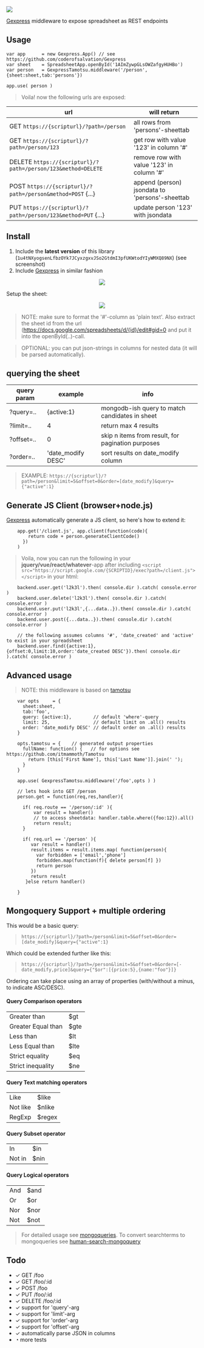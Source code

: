 <img src="https://github.com/coderofsalvation/Gexpress/raw/master/gexpress.png"/>

[Gexpress](https://github.com/coderofsalvation/Gexpress) middleware to expose spreadsheet as REST endpoints

## Usage

```
var app      = new Gexpress.App() // see https://github.com/coderofsalvation/Gexpress
var sheet    = SpreadsheetApp.openById('1AImZywpGLsOWZafgyHUHBo')
var person   = GexpressTamotsu.middleware('/person', {sheet:sheet,tab:'persons'})

app.use( person )
```

> Voila! now the following urls are exposed:

| url | will return |
|-|-|
|GET `https://{scripturl}/?path=/person`                     | all rows from 'persons'-sheettab             |
|GET `https://{scripturl}/?path=/person/123`                 | get row with value '123' in column '#'        |
|DELETE `https://{scripturl}/?path=/person/123&method=DELETE`| remove row with value '123' in column '#'        |
|POST `https://{scripturl}/?path=/person&method=POST` {...}  | append (person) jsondata to 'persons'-sheettab |
|PUT `https://{scripturl}/?path=/person/123&method=PUT` {...}| update person '123' with jsondata            |

## Install

1. Include the __latest version__ of this library (`1u4tNXyogsenLfbzOYk7JCyxzgxvJSo2GtdmI3pfUKWtodYIyWMXQ89NX`) (see screenshot)
2. Include [Gexpress](https://github.com/coderofsalvation/Gexpress) in similar fashion

<center><img src="include.gif"/></center>

Setup the sheet:

<center><img src="sheet.gif"/></center>

> NOTE: make sure to format the '#'-column as 'plain text'. Also extract the sheet id from the url (https://docs.google.com/spreadsheets/d/{id}/edit#gid=0 and put it into the openById(..)-call.

> OPTIONAL: you can put json-strings in columns for nested data (it will be parsed automatically).

## querying the sheet

| query param | example | info |
|-|-|-|
| ?query=.. | {active:1} | mongodb-ish query to match candidates in sheet |
| ?limit=.. | 4          | return max 4 results |
| ?offset=.. | 0         | skip n items from result, for pagination purposes |
| ?order=.. | 'date_modify DESC' | sort results on date_modify column |

> EXAMPLE: `https://{scripturl}/?path=/person&limit=5&offset=0&order=[date_modify]&query={"active":1}` 

## Generate JS Client (browser+node.js)

[Gexpress](https://github.com/coderofsalvation/Gexpress) automatically generate a JS client, so here's how to extend it:

```
    app.get('/client.js', app.client(function(code){
        return code + person.generateClientCode() 
      }) 
    )
```

> Voila, now you can run the following in your __jquery/vue/react/whatever__-app after including `<script src="https://script.google.com/{SCRIPTID}/exec?path=/client.js"></script>` in your html:

```
    backend.user.get('l2k3l').then( console.dir ).catch( console.error )
    backend.user.delete('l2k3l').then( console.dir ).catch( console.error )
    backend.user.put('l2k3l',{...data..}).then( console.dir ).catch( console.error )
    backend.user.post({...data..}).then( console.dir ).catch( console.error )

    // the following assumes columns '#', 'date_created' and 'active' to exist in your spreadsheet
    backend.user.find({active:1},{offset:0,limit:10,order:'date_created DESC'}).then( console.dir ).catch( console.error )
```



## Advanced usage

> NOTE: this middleware is based on [tamotsu](https://github.com/itmammoth/Tamotsu)
                                                                          
```                                                                       
    var opts     = {
      sheet:sheet,
      tab:'foo',
      query: {active:1},        // default 'where'-query
      limit: 25,                // default limit on .all() results
      order: 'date_modify DESC' // default order on .all() results
    }        

    opts.tamotsu = {    // generated output properties             
      fullName: function() {   // for options see https://github.com/itmammoth/Tamotsu
        return [this['First Name'], this['Last Name']].join(' ');
      }
    }

    app.use( GexpressTamotsu.middleware('/foo',opts ) )
               
    // lets hook into GET /person
    person.get = function(req,res,handler){
               
      if( req.route == '/person/:id' ){  
          var result = handler()
          // to access sheetdata: handler.table.where({foo:12}).all()             
          return result;
      }                  
                         
      if( req.url == '/person' ){
         var result = handler()
         result.items = result.items.map( function(person){
           var forbidden = ['email','phone']
           forbidden.map(function(f){ delete person[f] })
           return person
         })        
         return result
       }else return handler()
               
    }             
```             

## Mongoquery Support + multiple ordering

This would be a basic query:

> `https://{scripturl}/?path=/person&limit=5&offset=0&order=[date_modify]&query={"active":1}` 

Which could be extended further like this:

> `https://{scripturl}/?path=/person&limit=5&offset=0&order=[-date_modify,price]&query={"$or":[{price:5},{name:"foo"}]}` 

Ordering can take place using an array of properties (with/without a minus, to indicate ASC/DESC).

#### Query Comparison operators 

| | |
|-|-|
| Greater than| $gt |
| Greater Equal than| $gte |
| Less than| $lt |
| Less Equal than| $lte |
| Strict equality| $eq |
| Strict inequality| $ne |


#### Query Text matching operators

| | |
|-|-|
| Like| $like |
| Not like| $nlike |
| RegExp| $regex |

#### Query Subset operator

| | |
|-|-|
| In| $in |
| Not in| $nin |

#### Query Logical operators

| | |
|-|-|
| And| $and |
| Or| $or |
| Nor| $nor |
| Not| $not |

> For detailed usage see [mongoqueries](https://docs.mongodb.com/manual/tutorial/query-documents/). To convert searchterms to mongoqueries see [human-search-mongoquery](https://www.npmjs.com/package/human-search-mongoquery)

## Todo 

* ✓ GET /foo
* ✓ GET /foo/:id
* ✓ POST /foo
* ✓ PUT /foo/:id
* ✓ DELETE /foo/:id
* ✓ support for 'query'-arg 
* ✓ support for 'limit'-arg 
* ✓ support for 'order'-arg 
* ✓ support for 'offset'-arg 
* ✓ automatically parse JSON in columns 
* ◔ more tests
